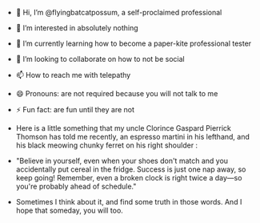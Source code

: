- 👋 Hi, I’m @flyingbatcatpossum, a self-proclaimed professional 
- 👀 I’m interested in absolutely nothing
- 🌱 I’m currently learning how to become a paper-kite professional tester
- 💞️ I’m looking to collaborate on how to not be social
- 📫 How to reach me with telepathy
- 😄 Pronouns: are not required because you will not talk to me
- ⚡ Fun fact: are fun until they are not

- Here is a little something that my uncle Clorince Gaspard Pierrick Thomson has told me recently, an espresso martini in his lefthand, and his black meowing chunky ferret on his right shoulder :
- "Believe in yourself, even when your shoes don't match and you accidentally put cereal in the fridge. Success is just one nap away, so keep going! Remember, even a broken clock is right twice a day—so you're probably ahead of schedule."
- Sometimes I think about it, and find some truth in those words. And I hope that someday, you will too.
